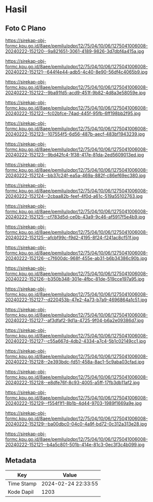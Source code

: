 # Hasil

## Foto C Plano

https://sirekap-obj-formc.kpu.go.id/8aee/pemilu/pdpr/12/75/04/10/06/1275041006008-20240222-152120--9a821651-3061-4189-9826-3d7dbf4a415a.jpg

https://sirekap-obj-formc.kpu.go.id/8aee/pemilu/pdpr/12/75/04/10/06/1275041006008-20240222-152121--644f4e44-adb5-4c40-8e90-56df4c4065b9.jpg

https://sirekap-obj-formc.kpu.go.id/8aee/pemilu/pdpr/12/75/04/10/06/1275041006008-20240222-152122--9ba91fd5-acd9-451f-9b82-4d8a3e58059e.jpg

https://sirekap-obj-formc.kpu.go.id/8aee/pemilu/pdpr/12/75/04/10/06/1275041006008-20240222-152122--fc02bfce-74ad-445f-95fb-6ff198bb2f95.jpg

https://sirekap-obj-formc.kpu.go.id/8aee/pemilu/pdpr/12/75/04/10/06/1275041006008-20240222-152123--107554f5-6d56-487b-aecf-483bf1943239.jpg

https://sirekap-obj-formc.kpu.go.id/8aee/pemilu/pdpr/12/75/04/10/06/1275041006008-20240222-152123--9bd42fc4-1f38-417e-81da-2ed5609013ed.jpg

https://sirekap-obj-formc.kpu.go.id/8aee/pemilu/pdpr/12/75/04/10/06/1275041006008-20240222-152124--bb37c24f-ea5a-469a-882f-c86ef69ec380.jpg

https://sirekap-obj-formc.kpu.go.id/8aee/pemilu/pdpr/12/75/04/10/06/1275041006008-20240222-152124--2cbaa82b-feef-4f0d-a61c-519a55102763.jpg

https://sirekap-obj-formc.kpu.go.id/8aee/pemilu/pdpr/12/75/04/10/06/1275041006008-20240222-152125--cf783d5d-ce0b-43a9-9c46-af5917f5e4b9.jpg

https://sirekap-obj-formc.kpu.go.id/8aee/pemilu/pdpr/12/75/04/10/06/1275041006008-20240222-152125--afcbf99c-f9d2-4195-8f24-f241ac8cf51f.jpg

https://sirekap-obj-formc.kpu.go.id/8aee/pemilu/pdpr/12/75/04/10/06/1275041006008-20240222-152126--c7f600dc-968f-455e-ab31-b6b34386c90b.jpg

https://sirekap-obj-formc.kpu.go.id/8aee/pemilu/pdpr/12/75/04/10/06/1275041006008-20240222-152126--b350b348-301e-4fbc-81de-519cce197a95.jpg

https://sirekap-obj-formc.kpu.go.id/8aee/pemilu/pdpr/12/75/04/10/06/1275041006008-20240222-152127--d220453b-47e2-4a73-b7a9-4696864a1c51.jpg

https://sirekap-obj-formc.kpu.go.id/8aee/pemilu/pdpr/12/75/04/10/06/1275041006008-20240222-152127--af3dfaf2-9d1a-4725-9f04-b6a2e09386d7.jpg

https://sirekap-obj-formc.kpu.go.id/8aee/pemilu/pdpr/12/75/04/10/06/1275041006008-20240222-152127--c55a667d-4db2-4334-a7c4-5b1c02149cc1.jpg

https://sirekap-obj-formc.kpu.go.id/8aee/pemilu/pdpr/12/75/04/10/06/1275041006008-20240222-152128--2e393bdc-fd51-458a-8ac1-5c9aba03cfad.jpg

https://sirekap-obj-formc.kpu.go.id/8aee/pemilu/pdpr/12/75/04/10/06/1275041006008-20240222-152128--e8dfe76f-8c93-4005-a5ff-17fb3db11af2.jpg

https://sirekap-obj-formc.kpu.go.id/8aee/pemilu/pdpr/12/75/04/10/06/1275041006008-20240222-152129--f554f1f1-8b1b-4d44-9703-1989f1669a9e.jpg

https://sirekap-obj-formc.kpu.go.id/8aee/pemilu/pdpr/12/75/04/10/06/1275041006008-20240222-152129--ba00dbc0-04c0-4a9f-bd72-0c312a313e28.jpg

https://sirekap-obj-formc.kpu.go.id/8aee/pemilu/pdpr/12/75/04/10/06/1275041006008-20240222-152121--b4a5c801-501b-414e-81c3-0ec3f3c4b099.jpg


## Metadata

| Key        | Value               |
| ---------- | ------------------- |
| Time Stamp | 2024-02-24 22:33:55 |
| Kode Dapil | 1203                |



